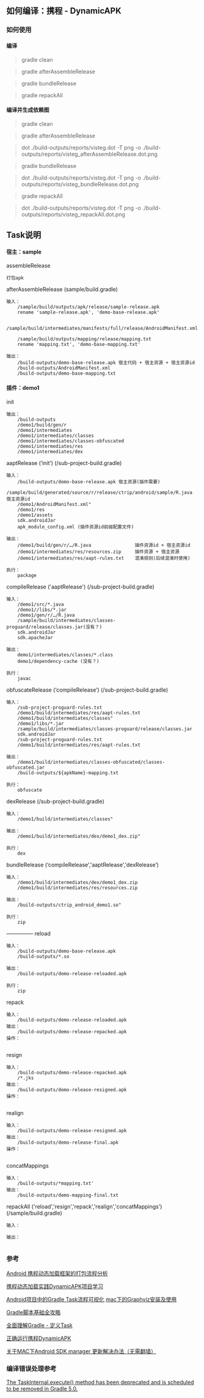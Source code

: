 ## 如何编译：携程 - DynamicAPK

### 如何使用

#### 编译

>   gradle clean

>   gradle afterAssembleRelease

>   gradle bundleRelease

>   gradle repackAll

#### 编译并生成依赖图

>    gradle clean

>   gradle afterAssembleRelease

>dot ./build-outputs/reports/visteg.dot -T png -o ./build-outputs/reports/visteg_afterAssembleRelease.dot.png

>   gradle bundleRelease

>dot ./build-outputs/reports/visteg.dot -T png -o ./build-outputs/reports/visteg_bundleRelease.dot.png

>   gradle repackAll

>   dot ./build-outputs/reports/visteg.dot -T png -o ./build-outputs/reports/visteg_repackAll.dot.png

## Task说明

#### 宿主：sample

assembleRelease

```
打包apk
```

afterAssembleRelease (sample/build.gradle)

```
输入：
	/sample/build/outputs/apk/release/sample-release.apk
	rename 'sample-release.apk', 'demo-base-release.apk'

	/sample/build/intermediates/manifests/full/release/AndroidManifest.xml

	/sample/build/outputs/mapping/release/mapping.txt
	rename 'mapping.txt', 'demo-base-mapping.txt'

输出：
	/build-outputs/demo-base-release.apk 宿主代码 + 宿主资源 + 宿主资源id
	/build-outputs/AndroidManifest.xml
	/build-outputs/demo-base-mapping.txt
```

#### 插件：demo1

init

```
输出：
	/build-outputs
	/demo1/build/gen/r
   	/demo1/intermediates
   	/demo1/intermediates/classes
   	/demo1/intermediates/classes-obfuscated
   	/demo1/intermediates/res
   	/demo1/intermediates/dex
```

aaptRelease (‘init’) (/sub-project-build.gradle)

```
输入：
	/build-outputs/demo-base-release.apk 宿主资源(插件需要)
	/sample/build/generated/source/r/release/ctrip/android/sample/R.java 宿主资源id
	/demo1/AndroidManifest.xml"
	/demo1/res
	/demo1/assets
	sdk.androidJar
	apk_module_config.xml (插件资源id前缀配置文件)

输出：
	/demo1/build/gen/r/…/R.java                插件资源id + 宿主资源id
	/demo1/intermediates/res/resources.zip     插件资源 + 宿主资源
	/demo1/intermediates/res/aapt-rules.txt    混淆规则(后续混淆时使用)

执行：
	package
```

compileRelease ('aaptRelease')  (/sub-project-build.gradle)

```
输入：
	/demo1/src/*.java
	/demo1//libs/*.jar
	/demo1/gen/r/…/R.java
	/sample/build/intermediates/classes-proguard/release/classes.jar(没有？)
	sdk.androidJar
	sdk.apacheJar

输出：
	demo1/intermediates/classes/*.class
	demo1/dependency-cache (没有？)

执行：
    javac
```

obfuscateRelease (‘compileRelease’)  (/sub-project-build.gradle)

```
输入：
	/sub-project-proguard-rules.txt
	/demo1/build/intermediates/res/aapt-rules.txt
	/demo1/build/intermediates/classes"
	/demo1/libs/*.jar
	/sample/build/intermediates/classes-proguard/release/classes.jar
	sdk.androidJar
	/sub-project-proguard-rules.txt
	/demo1/build/intermediates/res/aapt-rules.txt

输出：
	/demo1/build/intermediates/classes-obfuscated/classes-obfuscated.jar
	/build-outputs/${apkName}-mapping.txt

执行：
	obfuscate
```

dexRelease  (/sub-project-build.gradle)

```
输入：
	/demo1/build/intermediates/classes"

输出：
	/demo1/build/intermediates/dex/demo1_dex.zip"

执行：
	dex
```

bundleRelease (‘compileRelease','aaptRelease','dexRelease’) 

```
输入：
	/demo1/build/intermediates/dex/demo1_dex.zip
	/demo1/build/intermediates/res/resources.zip

输出：
	/build-outputs/ctrip_android_demo1.so"

执行：
    zip
```

—————
reload

```
输入：
	/build-outputs/demo-base-release.apk
	/build-outputs/*.so

输出：
	/build-outputs/demo-release-reloaded.apk

执行：
	zip
```

repack

```
输入：
	/build-outputs/demo-release-reloaded.apk
输出：
	/build-outputs/demo-release-repacked.apk
操作：
	
```

resign

```
输入：
	/build-outputs/demo-release-repacked.apk
	/*.jks
输出：
	/build-outputs/demo-release-resigned.apk
操作：
	
```

realign

```
输入：
	/build-outputs/demo-release-resigned.apk
输出：
	/build-outputs/demo-release-final.apk
操作：
	
```

concatMappings

```
输入：
	/build-outputs/*mapping.txt'
输出：
	/build-outputs/demo-mapping-final.txt
```

repackAll ('reload','resign','repack','realign','concatMappings') (/sample/build.gradle)

```
输入：
	
输出：
	
```

### 参考

[Android 携程动态加载框架的打包流程分析](http://blog.csdn.net/sbsujjbcy/article/details/49848715)

[携程动态加载实践DynamicAPK项目学习](http://lilei.work/2016/01/18/%E6%90%BA%E7%A8%8B%E5%8A%A8%E6%80%81%E5%8A%A0%E8%BD%BD%E5%AE%9E%E8%B7%B5DynamicAPK%E9%A1%B9%E7%9B%AE%E5%AD%A6%E4%B9%A0/)

[Android项目中的Gradle Task流程可视化](https://www.jianshu.com/p/6599de4cdcd1)
[mac下的Graphviz安装及使用](http://blog.csdn.net/qq_36847641/article/details/78224910)

[Gradle脚本基础全攻略](http://blog.csdn.net/yanbober/article/details/49314255)

[全面理解Gradle - 定义Task](http://blog.csdn.net/singwhatiwanna/article/details/78898113?utm_source=tuicool&utm_medium=referral)

[正确运行携程DynamicAPK](http://blog.csdn.net/ujnnet/article/details/52042900)

[关于MAC下Android SDK manager 更新解决办法（无需翻墙）](http://blog.csdn.net/c_clear/article/details/50490861)

### 编译错误处理参考

[The TaskInternal.execute() method has been deprecated and is scheduled to be removed in Gradle 5.0.](https://discuss.gradle.org/t/the-taskinternal-execute-method-has-been-deprecated-and-is-scheduled-to-be-removed-in-gradle-5-0/24897/11)






